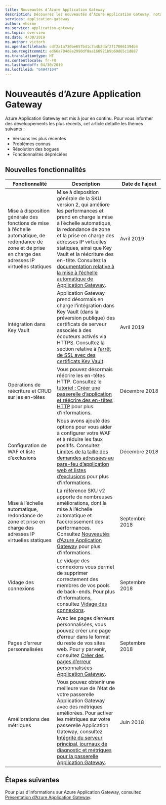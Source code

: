 ```yaml
---
title: Nouveautés d’Azure Application Gateway
description: Découvrez les nouveautés d’Azure Application Gateway, notamment les dernières notes de publication, les problèmes connus, les corrections de bogues, les fonctionnalités dépréciées et les changements à venir.
services: application-gateway
author: vhorne
ms.service: application-gateway
ms.topic: overview
ms.date: 4/30/2019
ms.author: victorh
ms.openlocfilehash: cdf2a1a730be657b41c7a4b2daf2f178661394b4
ms.sourcegitcommit: ed66a704d8e2990df8aa160921b9b69d65c1d887
ms.translationtype: HT
ms.contentlocale: fr-FR
ms.lasthandoff: 04/30/2019
ms.locfileid: "64947104"
---
```

# <a name="whats-new-in-azure-application-gateway"></a>Nouveautés d’Azure Application Gateway

Azure Application Gateway est mis à jour en continu. Pour vous informer des développements les plus récents, cet article détaille les thèmes suivants :

- Versions les plus récentes
- Problèmes connus
- Résolution des bogues
- Fonctionnalités dépréciées

## <a name="new-features"></a>Nouvelles fonctionnalités

|Fonctionnalité  |Description  |Date de l’ajout  |
|---------|---------|---------|
|Mise à disposition générale des fonctions de mise à l’échelle automatique, de redondance de zone et de prise en charge des adresses IP virtuelles statiques |Mise à disposition générale de la SKU version 2, qui améliore les performances et prend en charge la mise à l’échelle automatique, la redondance de zone et la prise en charge des adresses IP virtuelles statiques, ainsi que Key Vault et la réécriture des en-tête. Consultez la [documentation relative à la mise à l’échelle automatique de Application Gateway](application-gateway-autoscaling-zone-redundant.md). |Avril 2019 |
|Intégration dans Key Vault |Application Gateway prend désormais en charge l’intégration dans Key Vault (dans la préversion publique) des certificats de serveur associés à des écouteurs activés via HTTPS. Consultez la section relative à [l’arrêt de SSL avec des certificats Key Vault](key-vault-certs.md). |Avril 2019 |
|Opérations de réécriture et CRUD sur les en-têtes     |Vous pouvez désormais réécrire les en-têtes HTTP. Consultez le [tutoriel : Créer une passerelle d’application et réécrire des en-têtes HTTP](tutorial-http-header-rewrite-powershell.md) pour plus d’informations.|Décembre 2018|
|Configuration de WAF et liste d’exclusions     |Nous avons ajouté des options pour vous aider à configurer votre WAF et à réduire les faux positifs. Consultez [Limites de la taille des demandes adressées au pare-feu d’application web et listes d’exclusions](application-gateway-waf-configuration.md) pour plus d’informations.|Décembre 2018|
|Mise à l’échelle automatique, redondance de zone et prise en charge des adresses IP virtuelles statiques      |La référence SKU v2 apporte de nombreuses améliorations, dont la mise à l’échelle automatique et l’accroissement des performances. Consultez [Nouveautés d’Azure Application Gateway](overview.md) pour plus d’informations.|Septembre 2018|
|Vidage des connexions     |Le vidage des connexions vous permet de supprimer correctement des membres de vos pools de back-ends. Pour plus d’informations, consultez [Vidage des connexions](overview.md#connection-draining).|Septembre 2018|
|Pages d’erreur personnalisées     |Avec les pages d’erreurs personnalisées, vous pouvez créer une page d’erreur dans le format du reste de vos sites web. Pour y parvenir, consultez [Créer des pages d’erreur personnalisées Application Gateway](custom-error.md).|Septembre 2018|
|Améliorations des métriques     |Vous pouvez obtenir une meilleure vue de l’état de votre passerelle Application Gateway avec des métriques améliorées. Pour activer les métriques sur votre passerelle Application Gateway, consultez [Intégrité du serveur principal, journaux de diagnostic et métriques pour la passerelle Application Gateway](application-gateway-diagnostics.md).|Juin 2018|

## <a name="next-steps"></a>Étapes suivantes

Pour plus d’informations sur Azure Application Gateway, consultez [Présentation d’Azure Application Gateway](overview.md).